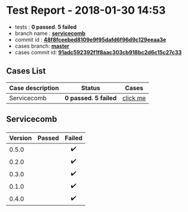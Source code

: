 # Test Report - 2018-01-30 14:53

- tests  : **0 passed**. **5 failed**
- branch name : **[servicecomb](https://github.com/apache/incubator-skywalking/tree/servicecomb)**
- commit id : **[48f8fceebed8109e9f95dafd6f96d9c129eeaa3e](https://github.com/apache/incubator-skywalking/commit/48f8fceebed8109e9f95dafd6f96d9c129eeaa3e)**
- cases branch: **[master](https://github.com/SkywalkingTest/skywalking-autotest-scenarios/tree/master)**
- cases commit id: **[91adc592392f1f8aac303cb918bc2d6c15c27c33](https://github.com/SkywalkingTest/skywalking-autotest-scenarios/commit/91adc592392f1f8aac303cb918bc2d6c15c27c33)**

## Cases List

| Case description | Status | Cases|
|:-----|:-----:|:-----:|
|Servicecomb| **0 passed. 5 failed**| [click me](#servicecomb) |

## Servicecomb

### 
|  Version     | Passed | Failed|
|:------------- |:-------:|:-----:|
| 0.5.0  | |:heavy_check_mark:|
| 0.2.0  | |:heavy_check_mark:|
| 0.3.0  | |:heavy_check_mark:|
| 0.1.0  | |:heavy_check_mark:|
| 0.4.0  | |:heavy_check_mark:|


